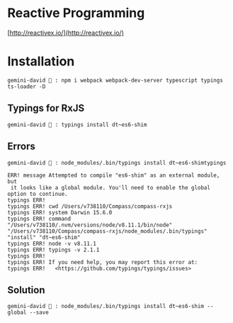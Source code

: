 # Reactive Programming

[http://reactivex.io/](http://reactivex.io/)

# Installation

`gemini-david 🌴 : npm i webpack webpack-dev-server typescript typings ts-loader -D`

## Typings for RxJS

`gemini-david 🌴 : typings install dt~es6-shim`

## Errors

`gemini-david 🌴 : node_modules/.bin/typings install dt~es6-shimtypings`

```
ERR! message Attempted to compile "es6-shim" as an external module, but
 it looks like a global module. You'll need to enable the global option to continue.
typings ERR!
typings ERR! cwd /Users/v738110/Compass/compass-rxjs
typings ERR! system Darwin 15.6.0
typings ERR! command "/Users/v738110/.nvm/versions/node/v8.11.1/bin/node" "/Users/v738110/Compass/compass-rxjs/node_modules/.bin/typings" "install" "dt~es6-shim"
typings ERR! node -v v8.11.1
typings ERR! typings -v 2.1.1
typings ERR!
typings ERR! If you need help, you may report this error at:
typings ERR!   <https://github.com/typings/typings/issues>
```

## Solution 

`gemini-david 🌴 : node_modules/.bin/typings install dt~es6-shim --global --save`